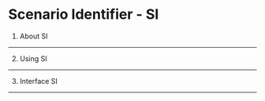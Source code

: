Scenario Identifier - SI
=========
1. About SI
-----------

2. Using SI
-----------

3. Interface SI
---------------

